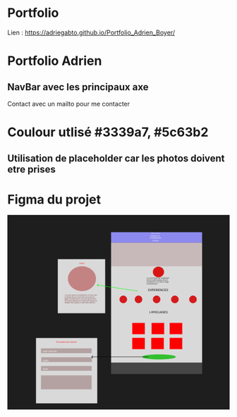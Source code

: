 # Portfolio

Lien : https://adriegabto.github.io/Portfolio_Adrien_Boyer/


# Portfolio Adrien 

## NavBar avec les principaux axe
Contact avec un mailto pour me contacter

# Coulour utlisé #3339a7, #5c63b2

## Utilisation de placeholder car les photos doivent etre prises

# Figma du projet

![Portfolio](./asset/figma.png)